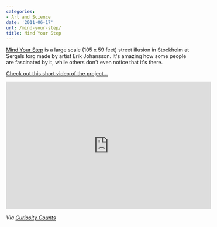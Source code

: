 ```yaml
---
categories:
- Art and Science
date: '2011-06-17'
url: /mind-your-step/
title: Mind Your Step
---
```


<a href="http://alltelleringet.com/generation7/">Mind Your Step</a> is a large scale (105 x 59 feet) street illusion in Stockholm at Sergels torg made by artist Erik Johansson. It's amazing how some people are fascinated by it, while others don't even notice that it's there.

<a href="https://www.youtube.com/watch?v=6pDfC1om4BQ">Check out this short video of the project...</a>

<p align="center"><iframe width="560" height="349" src="https://www.youtube.com/embed/6pDfC1om4BQ?rel=0" frameborder="0" allowfullscreen></iframe></p>

<em>Via <a href="http://curiositycounts.com/post/6353257752/mind-your-step-giant-optical-illusion-in">Curiosity Counts</a></em>